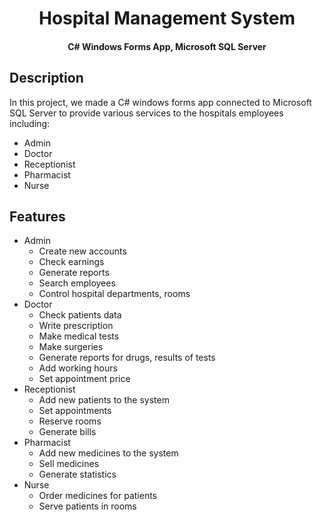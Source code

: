 <h1 align="center">
   Hospital Management System
</h1> 
<h4 align="center">
    C# Windows Forms App, Microsoft SQL Server
</h4>
<h2>
    Description
</h2>
In this project, we made a C# windows forms app connected to Microsoft SQL Server to provide various services to the hospitals employees including:
<ul>
    <li>Admin</li>
    <li>Doctor</li>
    <li>Receptionist</li>
    <li>Pharmacist</li>
    <li>Nurse</li>
</ul>

<h2>
    Features
</h2>
<ul>
    <li>
        Admin
        <ul>
            <li>Create new accounts</li>
            <li>Check earnings</li>
            <li>Generate reports</li>
            <li>Search employees</li>
            <li>Control hospital departments, rooms</li>
        </ul>
    </li>
    <li>
        Doctor
        <ul>
            <li>Check patients data</li>
            <li>Write prescription</li>
            <li>Make medical tests</li>
            <li>Make surgeries</li>
            <li>Generate reports for drugs, results of tests</li>
            <li>Add working hours</li>
            <li>Set appointment price</li>
        </ul>
    </li>
    <li>
        Receptionist
        <ul>
            <li>Add new patients to the system</li>
            <li>Set appointments</li>
            <li>Reserve rooms</li>
            <li>Generate bills</li>
        </ul>
    </li>
    <li>
        Pharmacist
        <ul>
            <li>Add new medicines to the system</li>
            <li>Sell medicines</li>
            <li>Generate statistics</li>
        </ul>
    </li>
    <li>
    Nurse
         <ul>
            <li>Order medicines for patients</li>
            <li>Serve patients in rooms</li>
        </ul>
    </li>
</ul>